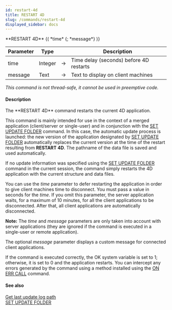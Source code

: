 ```yaml
---
id: restart-4d
title: RESTART 4D
slug: /commands/restart-4d
displayed_sidebar: docs
---
```


<!--REF #_command_.RESTART 4D.Syntax-->**RESTART 4D** {( *time* {; *message*} )}<!-- END REF-->
<!--REF #_command_.RESTART 4D.Params-->
| Parameter | Type |  | Description |
| --- | --- | --- | --- |
| time | Integer | &#8594;  | Time delay (seconds) before 4D restarts |
| message | Text | &#8594;  | Text to display on client machines |

<!-- END REF-->

*This command is not thread-safe, it cannot be used in preemptive code.*


#### Description 

<!--REF #_command_.RESTART 4D.Summary-->The **RESTART 4D** command restarts the current 4D application.<!-- END REF--> 

This command is mainly intended for use in the context of a merged application (client/server or single-user) and in conjunction with the [SET UPDATE FOLDER](set-update-folder.md) command. In this case, the automatic update process is launched: the new version of the application designated by [SET UPDATE FOLDER](set-update-folder.md) automatically replaces the current version at the time of the restart resulting from **RESTART 4D**. The pathname of the data file is saved and used automatically. 

If no update information was specified using the [SET UPDATE FOLDER](set-update-folder.md) command in the current session, the command simply restarts the 4D application with the current structure and data files. 

You can use the *time* parameter to defer restarting the application in order to give client machines time to disconnect. You must pass a value in seconds for the *time*. If you omit this parameter, the server application waits, for a maximum of 10 minutes, for all the client applications to be disconnected. After that, all client applications are automatically disconnected. 

**Note:** The *time* and *message* parameters are only taken into account with server applications (they are ignored if the command is executed in a single-user or remote application). 

The optional *message* parameter displays a custom message for connected client applications. 

If the command is executed correctly, the OK system variable is set to 1; otherwise, it is set to 0 and the application restarts. You can intercept any errors generated by the command using a method installed using the [ON ERR CALL](on-err-call.md) command. 

#### See also 

[Get last update log path](get-last-update-log-path.md)  
[SET UPDATE FOLDER](set-update-folder.md)  